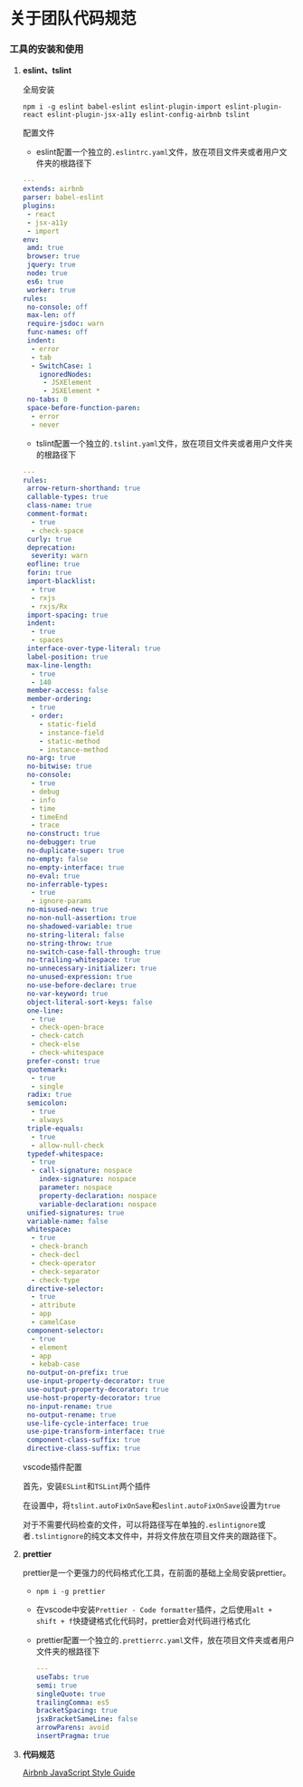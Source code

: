 # 关于团队代码规范

### 工具的安装和使用

1. **eslint、tslint**

   全局安装

   `npm i -g eslint babel-eslint eslint-plugin-import eslint-plugin-react eslint-plugin-jsx-a11y eslint-config-airbnb tslint`

   配置文件
   - eslint配置一个独立的`.eslintrc.yaml`文件，放在项目文件夹或者用户文件夹的根路径下

   ```yaml
   ---
   extends: airbnb
   parser: babel-eslint
   plugins:
    - react
    - jsx-a11y
    - import
   env:
    amd: true
    browser: true
    jquery: true
    node: true
    es6: true
    worker: true
   rules:
    no-console: off
    max-len: off
    require-jsdoc: warn
    func-names: off
    indent:
     - error
     - tab
     - SwitchCase: 1
       ignoredNodes:
        - JSXElement
        - JSXElement *
    no-tabs: 0
    space-before-function-paren:
     - error
     - never
   ```

   - tslint配置一个独立的`.tslint.yaml`文件，放在项目文件夹或者用户文件夹的根路径下

   ```yaml
   ---
   rules:
    arrow-return-shorthand: true
    callable-types: true
    class-name: true
    comment-format:
     - true
     - check-space
    curly: true
    deprecation:
     severity: warn
    eofline: true
    forin: true
    import-blacklist:
     - true
     - rxjs
     - rxjs/Rx
    import-spacing: true
    indent:
     - true
     - spaces
    interface-over-type-literal: true
    label-position: true
    max-line-length:
     - true
     - 140
    member-access: false
    member-ordering:
     - true
     - order:
       - static-field
       - instance-field
       - static-method
       - instance-method
    no-arg: true
    no-bitwise: true
    no-console:
     - true
     - debug
     - info
     - time
     - timeEnd
     - trace
    no-construct: true
    no-debugger: true
    no-duplicate-super: true
    no-empty: false
    no-empty-interface: true
    no-eval: true
    no-inferrable-types:
     - true
     - ignore-params
    no-misused-new: true
    no-non-null-assertion: true
    no-shadowed-variable: true
    no-string-literal: false
    no-string-throw: true
    no-switch-case-fall-through: true
    no-trailing-whitespace: true
    no-unnecessary-initializer: true
    no-unused-expression: true
    no-use-before-declare: true
    no-var-keyword: true
    object-literal-sort-keys: false
    one-line:
     - true
     - check-open-brace
     - check-catch
     - check-else
     - check-whitespace
    prefer-const: true
    quotemark:
     - true
     - single
    radix: true
    semicolon:
     - true
     - always
    triple-equals:
     - true
     - allow-null-check
    typedef-whitespace:
     - true
     - call-signature: nospace
       index-signature: nospace
       parameter: nospace
       property-declaration: nospace
       variable-declaration: nospace
    unified-signatures: true
    variable-name: false
    whitespace:
     - true
     - check-branch
     - check-decl
     - check-operator
     - check-separator
     - check-type
    directive-selector:
     - true
     - attribute
     - app
     - camelCase
    component-selector:
     - true
     - element
     - app
     - kebab-case
    no-output-on-prefix: true
    use-input-property-decorator: true
    use-output-property-decorator: true
    use-host-property-decorator: true
    no-input-rename: true
    no-output-rename: true
    use-life-cycle-interface: true
    use-pipe-transform-interface: true
    component-class-suffix: true
    directive-class-suffix: true
   ```

   vscode插件配置

   首先，安装`ESLint`和`TSLint`两个插件

   在设置中，将`tslint.autoFixOnSave`和`eslint.autoFixOnSave`设置为`true`

   对于不需要代码检查的文件，可以将路径写在单独的`.eslintignore`或者`.tslintignore`的纯文本文件中，并将文件放在项目文件夹的跟路径下。

2. **prettier**

      prettier是一个更强力的代码格式化工具，在前面的基础上全局安装prettier。

      - `npm i -g prettier`

      - 在vscode中安装`Prettier - Code formatter`插件，之后使用`alt + shift + f`快捷键格式化代码时，prettier会对代码进行格式化

      - prettier配置一个独立的`.prettierrc.yaml`文件，放在项目文件夹或者用户文件夹的根路径下

        ```yaml
        ---
        useTabs: true
        semi: true
        singleQuote: true
        trailingComma: es5
        bracketSpacing: true
        jsxBracketSameLine: false
        arrowParens: avoid
        insertPragma: true
        ```

3. **代码规范**

      [Airbnb JavaScript Style Guide](https://github.com/yuche/javascript)

